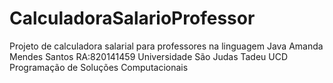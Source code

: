 # CalculadoraSalarioProfessor
Projeto de calculadora salarial para professores na linguagem Java
Amanda Mendes Santos RA:820141459
Universidade São Judas Tadeu
UCD Programação de Soluções Computacionais
